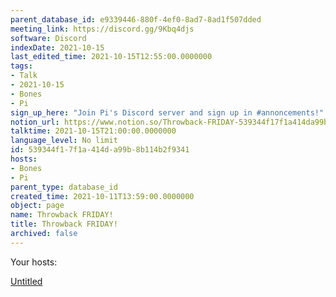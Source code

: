 ```yaml
---
parent_database_id: e9339446-880f-4ef0-8ad7-8ad1f507dded
meeting_link: https://discord.gg/9Kbq4djs
software: Discord
indexDate: 2021-10-15
last_edited_time: 2021-10-15T12:55:00.0000000
tags:
- Talk
- 2021-10-15
- Bones
- Pi
sign_up_here: "Join Pi's Discord server and sign up in #annoncements!"
notion_url: https://www.notion.so/Throwback-FRIDAY-539344f17f1a414da99b8b114b2f9341
talktime: 2021-10-15T21:00:00.0000000
language_level: No limit
id: 539344f1-7f1a-414d-a99b-8b114b2f9341
hosts:
- Bones
- Pi
parent_type: database_id
created_time: 2021-10-11T13:59:00.0000000
object: page
name: Throwback FRIDAY!
title: Throwback FRIDAY!
archived: false
---
```




Your hosts:

[Untitled](https://www.notion.so/482e61b02b9c4456b2b4fe86bb7544c6)   






